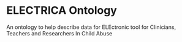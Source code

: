 # ELECTRICA Ontology 

An ontology to help describe data for ELEctronic tool for
Clinicians, Teachers and Researchers In Child Abuse
